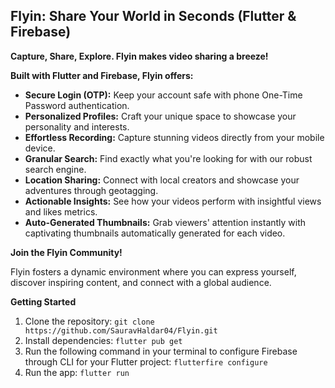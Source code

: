 ## Flyin:  Share Your World in Seconds (Flutter & Firebase)

**Capture, Share, Explore. Flyin makes video sharing a breeze!**

**Built with Flutter and Firebase, Flyin offers:**

* **Secure Login (OTP):**  Keep your account safe with phone One-Time Password authentication.
* **Personalized Profiles:**  Craft your unique space to showcase your personality and interests.
* **Effortless Recording:**  Capture stunning videos directly from your mobile device.
* **Granular Search:**  Find exactly what you're looking for with our robust search engine.
* **Location Sharing:**  Connect with local creators and showcase your adventures through geotagging.
* **Actionable Insights:**  See how your videos perform with insightful views and likes metrics.
* **Auto-Generated Thumbnails:**  Grab viewers' attention instantly with captivating thumbnails automatically generated for each video.

**Join the Flyin Community!**

Flyin fosters a dynamic environment where you can express yourself, discover inspiring content, and connect with a global audience. 

**Getting Started**

1. Clone the repository: `git clone https://github.com/SauravHaldar04/Flyin.git`
2. Install dependencies: `flutter pub get`
3. Run the following command in your terminal to configure Firebase through CLI for your Flutter project: `flutterfire configure`
4. Run the app: `flutter run`


